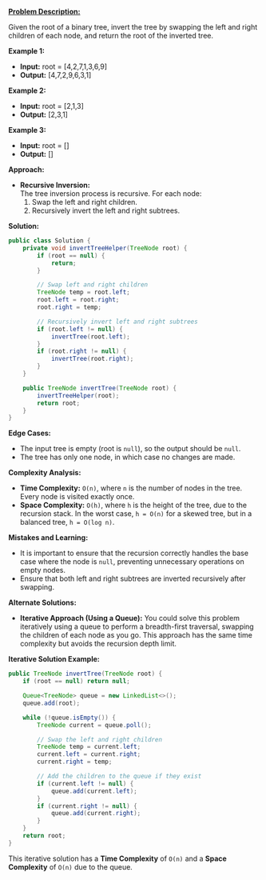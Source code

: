 
[**Problem Description:**](https://leetcode.com/problems/invert-binary-tree/)

Given the root of a binary tree, invert the tree by swapping the left and right children of each node, and return the root of the inverted tree.

**Example 1:**
- **Input:** root = [4,2,7,1,3,6,9]
- **Output:** [4,7,2,9,6,3,1]

**Example 2:**
- **Input:** root = [2,1,3]
- **Output:** [2,3,1]

**Example 3:**
- **Input:** root = []
- **Output:** []

**Approach:**

- **Recursive Inversion:**  
  The tree inversion process is recursive. For each node:
  1. Swap the left and right children.
  2. Recursively invert the left and right subtrees.

**Solution:**

```java
public class Solution {
    private void invertTreeHelper(TreeNode root) {
        if (root == null) {
            return;
        }

        // Swap left and right children
        TreeNode temp = root.left;
        root.left = root.right;
        root.right = temp;

        // Recursively invert left and right subtrees
        if (root.left != null) {
            invertTree(root.left);
        }
        if (root.right != null) {
            invertTree(root.right);
        }
    }

    public TreeNode invertTree(TreeNode root) {
        invertTreeHelper(root);
        return root;
    }
}
```

**Edge Cases:**
- The input tree is empty (root is `null`), so the output should be `null`.
- The tree has only one node, in which case no changes are made.

**Complexity Analysis:**
- **Time Complexity:** `O(n)`, where `n` is the number of nodes in the tree. Every node is visited exactly once.
- **Space Complexity:** `O(h)`, where `h` is the height of the tree, due to the recursion stack. In the worst case, `h = O(n)` for a skewed tree, but in a balanced tree, `h = O(log n)`.

**Mistakes and Learning:**
- It is important to ensure that the recursion correctly handles the base case where the node is `null`, preventing unnecessary operations on empty nodes.
- Ensure that both left and right subtrees are inverted recursively after swapping.

**Alternate Solutions:**
- **Iterative Approach (Using a Queue):** You could solve this problem iteratively using a queue to perform a breadth-first traversal, swapping the children of each node as you go. This approach has the same time complexity but avoids the recursion depth limit.
  
**Iterative Solution Example:**

```java
public TreeNode invertTree(TreeNode root) {
    if (root == null) return null;

    Queue<TreeNode> queue = new LinkedList<>();
    queue.add(root);

    while (!queue.isEmpty()) {
        TreeNode current = queue.poll();

        // Swap the left and right children
        TreeNode temp = current.left;
        current.left = current.right;
        current.right = temp;

        // Add the children to the queue if they exist
        if (current.left != null) {
            queue.add(current.left);
        }
        if (current.right != null) {
            queue.add(current.right);
        }
    }
    return root;
}
```

This iterative solution has a **Time Complexity** of `O(n)` and a **Space Complexity** of `O(n)` due to the queue.